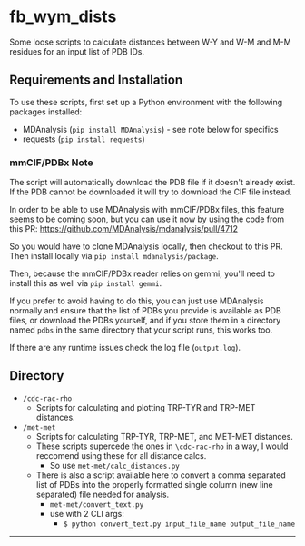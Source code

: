 # fb_wym_dists

Some loose scripts to calculate distances between W-Y and W-M and M-M residues for an input list of PDB IDs.

## Requirements and Installation
To use these scripts, first set up a Python environment with the following packages installed:
- MDAnalysis (`pip install MDAnalysis`) - see note below for specifics 
- requests (`pip install requests`)

### mmCIF/PDBx Note
The script will automatically download the PDB file if it doesn't already exist. If the PDB cannot be downloaded it will try to download the CIF file instead. 

In order to be able to use MDAnalysis with mmCIF/PDBx files, this feature seems to be coming soon, but you can use it now by using the code from this PR: https://github.com/MDAnalysis/mdanalysis/pull/4712

So you would have to clone MDAnalysis locally, then checkout to this PR. Then install locally via `pip install mdanalysis/package`.

Then, because the mmCIF/PDBx reader relies on gemmi, you'll need to install this as well via `pip install gemmi`.

If you prefer to avoid having to do this, you can just use MDAnalysis normally and ensure that the list of PDBs you provide is available as PDB files, or download the PDBs yourself, and if you store them in a directory named `pdbs` in the same directory that your script runs, this works too.

If there are any runtime issues check the log file (`output.log`).

## Directory
- `/cdc-rac-rho`
    - Scripts for calculating and plotting TRP-TYR and TRP-MET distances.
- `/met-met`
    - Scripts for calculating TRP-TYR, TRP-MET, and MET-MET distances.
    - These scripts supercede the ones in `\cdc-rac-rho` in a way, I would reccomend using these for all distance calcs.
        - So use `met-met/calc_distances.py`
    - There is also a script available here to convert a comma separated list of PDBs into the properly formatted single column (new line separated) file needed for analysis.
        - `met-met/convert_text.py`
        - use with 2 CLI args: 
            - `$ python convert_text.py input_file_name output_file_name`

---
